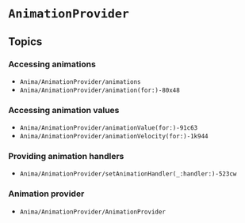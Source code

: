 # ``AnimationProvider``

## Topics

### Accessing animations

- ``Anima/AnimationProvider/animations``
- ``Anima/AnimationProvider/animation(for:)-80x48``

### Accessing animation values

- ``Anima/AnimationProvider/animationValue(for:)-91c63``
- ``Anima/AnimationProvider/animationVelocity(for:)-1k944``

### Providing animation handlers

- ``Anima/AnimationProvider/setAnimationHandler(_:handler:)-523cw``

### Animation provider

- ``Anima/AnimationProvider/AnimationProvider``
